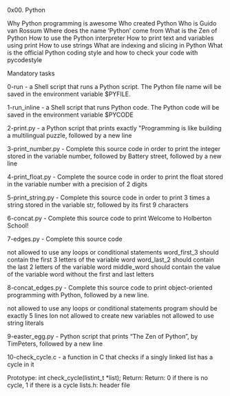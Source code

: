 0x00. Python

Why Python programming is awesome
Who created Python
Who is Guido van Rossum
Where does the name ‘Python’ come from
What is the Zen of Python
How to use the Python interpreter
How to print text and variables using print
How to use strings
What are indexing and slicing in Python
What is the official Python coding style and how to check your code with pycodestyle

Mandatory tasks

0-run - a Shell script that runs a Python script. The Python file name will be saved in the environment variable $PYFILE.

1-run_inline - a Shell script that runs Python code. The Python code will be saved in the environment variable $PYCODE

2-print.py - a Python script that prints exactly "Programming is like building a multilingual puzzle, followed by a new line

3-print_number.py - Complete this source code in order to print the integer stored in the variable number, followed by Battery street, followed by a new line

4-print_float.py - Complete the source code in order to print the float stored in the variable number with a precision of 2 digits

5-print_string.py - Complete this source code in order to print 3 times a string stored in the variable str, followed by its first 9 characters

6-concat.py - Complete this source code to print Welcome to Holberton School!

7-edges.py - Complete this source code

not allowed to use any loops or conditional statements
word_first_3 should contain the first 3 letters of the variable word
word_last_2 should contain the last 2 letters of the variable word
middle_word should contain the value of the variable word without the first and last letters

8-concat_edges.py - Complete this source code to print object-oriented programming with Python, followed by a new line.

not allowed to use any loops or conditional statements
program should be exactly 5 lines lon
not allowed to create new variables
not allowed to use string literals

9-easter_egg.py - Python script that prints “The Zen of Python”, by TimPeters, followed by a new line

10-check_cycle.c - a function in C that checks if a singly linked list has a cycle in it

Prototype: int check_cycle(listint_t *list);
Return: Return: 0 if there is no cycle, 1 if there is a cycle
lists.h: header file
